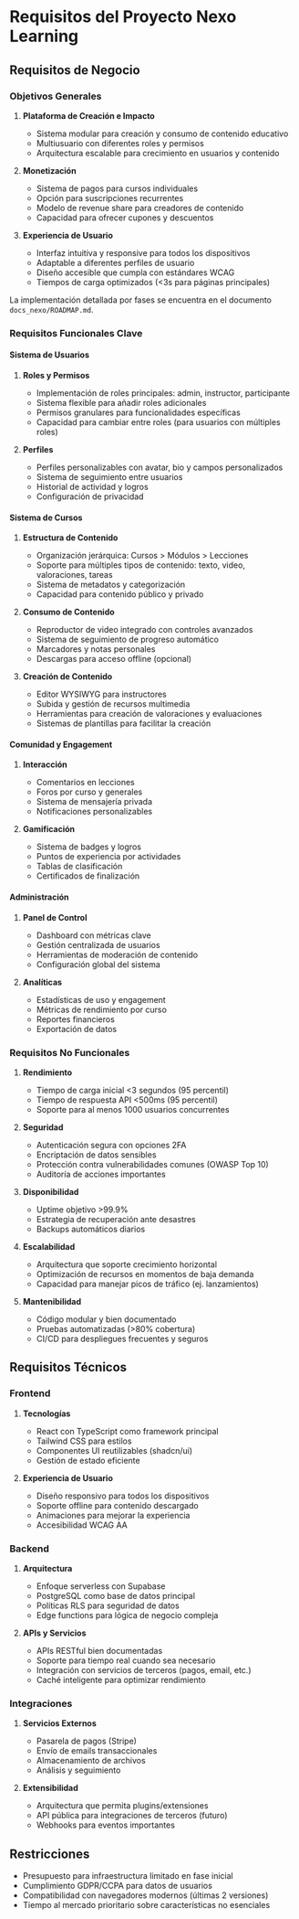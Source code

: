 
# Requisitos del Proyecto Nexo Learning

## Requisitos de Negocio

### Objetivos Generales

1. **Plataforma de Creación e Impacto**
   - Sistema modular para creación y consumo de contenido educativo
   - Multiusuario con diferentes roles y permisos
   - Arquitectura escalable para crecimiento en usuarios y contenido

2. **Monetización**
   - Sistema de pagos para cursos individuales
   - Opción para suscripciones recurrentes
   - Modelo de revenue share para creadores de contenido
   - Capacidad para ofrecer cupones y descuentos

3. **Experiencia de Usuario**
   - Interfaz intuitiva y responsive para todos los dispositivos
   - Adaptable a diferentes perfiles de usuario
   - Diseño accesible que cumpla con estándares WCAG
   - Tiempos de carga optimizados (<3s para páginas principales)

La implementación detallada por fases se encuentra en el documento `docs_nexo/ROADMAP.md`.

### Requisitos Funcionales Clave

#### Sistema de Usuarios

1. **Roles y Permisos**
   - Implementación de roles principales: admin, instructor, participante
   - Sistema flexible para añadir roles adicionales
   - Permisos granulares para funcionalidades específicas
   - Capacidad para cambiar entre roles (para usuarios con múltiples roles)

2. **Perfiles**
   - Perfiles personalizables con avatar, bio y campos personalizados
   - Sistema de seguimiento entre usuarios
   - Historial de actividad y logros
   - Configuración de privacidad

#### Sistema de Cursos

1. **Estructura de Contenido**
   - Organización jerárquica: Cursos > Módulos > Lecciones
   - Soporte para múltiples tipos de contenido: texto, video, valoraciones, tareas
   - Sistema de metadatos y categorización
   - Capacidad para contenido público y privado

2. **Consumo de Contenido**
   - Reproductor de video integrado con controles avanzados
   - Sistema de seguimiento de progreso automático
   - Marcadores y notas personales
   - Descargas para acceso offline (opcional)

3. **Creación de Contenido**
   - Editor WYSIWYG para instructores
   - Subida y gestión de recursos multimedia
   - Herramientas para creación de valoraciones y evaluaciones
   - Sistemas de plantillas para facilitar la creación

#### Comunidad y Engagement

1. **Interacción**
   - Comentarios en lecciones
   - Foros por curso y generales
   - Sistema de mensajería privada
   - Notificaciones personalizables

2. **Gamificación**
   - Sistema de badges y logros
   - Puntos de experiencia por actividades
   - Tablas de clasificación
   - Certificados de finalización

#### Administración

1. **Panel de Control**
   - Dashboard con métricas clave
   - Gestión centralizada de usuarios
   - Herramientas de moderación de contenido
   - Configuración global del sistema

2. **Analíticas**
   - Estadísticas de uso y engagement
   - Métricas de rendimiento por curso
   - Reportes financieros
   - Exportación de datos

### Requisitos No Funcionales

1. **Rendimiento**
   - Tiempo de carga inicial <3 segundos (95 percentil)
   - Tiempo de respuesta API <500ms (95 percentil)
   - Soporte para al menos 1000 usuarios concurrentes

2. **Seguridad**
   - Autenticación segura con opciones 2FA
   - Encriptación de datos sensibles
   - Protección contra vulnerabilidades comunes (OWASP Top 10)
   - Auditoría de acciones importantes

3. **Disponibilidad**
   - Uptime objetivo >99.9%
   - Estrategia de recuperación ante desastres
   - Backups automáticos diarios

4. **Escalabilidad**
   - Arquitectura que soporte crecimiento horizontal
   - Optimización de recursos en momentos de baja demanda
   - Capacidad para manejar picos de tráfico (ej. lanzamientos)

5. **Mantenibilidad**
   - Código modular y bien documentado
   - Pruebas automatizadas (>80% cobertura)
   - CI/CD para despliegues frecuentes y seguros

## Requisitos Técnicos

### Frontend

1. **Tecnologías**
   - React con TypeScript como framework principal
   - Tailwind CSS para estilos
   - Componentes UI reutilizables (shadcn/ui)
   - Gestión de estado eficiente

2. **Experiencia de Usuario**
   - Diseño responsivo para todos los dispositivos
   - Soporte offline para contenido descargado
   - Animaciones para mejorar la experiencia
   - Accesibilidad WCAG AA

### Backend

1. **Arquitectura**
   - Enfoque serverless con Supabase
   - PostgreSQL como base de datos principal
   - Políticas RLS para seguridad de datos
   - Edge functions para lógica de negocio compleja

2. **APIs y Servicios**
   - APIs RESTful bien documentadas
   - Soporte para tiempo real cuando sea necesario
   - Integración con servicios de terceros (pagos, email, etc.)
   - Caché inteligente para optimizar rendimiento

### Integraciones

1. **Servicios Externos**
   - Pasarela de pagos (Stripe)
   - Envío de emails transaccionales
   - Almacenamiento de archivos
   - Análisis y seguimiento

2. **Extensibilidad**
   - Arquitectura que permita plugins/extensiones
   - API pública para integraciones de terceros (futuro)
   - Webhooks para eventos importantes

## Restricciones

- Presupuesto para infraestructura limitado en fase inicial
- Cumplimiento GDPR/CCPA para datos de usuarios
- Compatibilidad con navegadores modernos (últimas 2 versiones)
- Tiempo al mercado prioritario sobre características no esenciales
